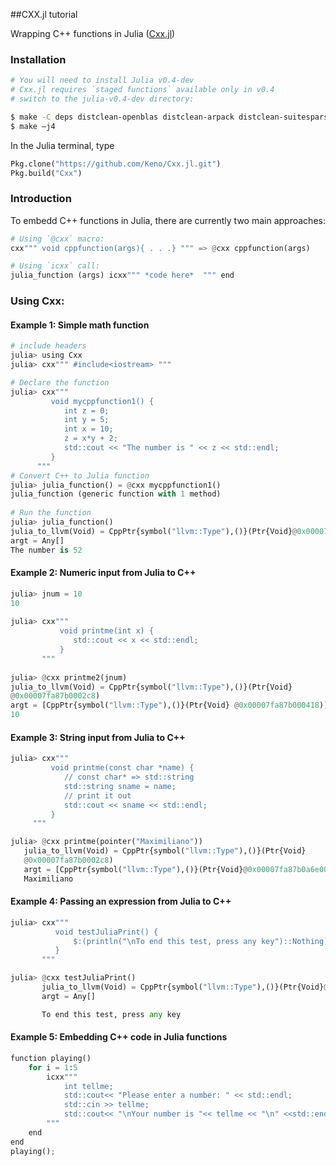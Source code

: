 ##CXX.jl tutorial


Wrapping C++ functions in Julia ([Cxx.jl](https://github.com/Keno/Cxx.jl)) 

### Installation

```sh
# You will need to install Julia v0.4-dev
# Cxx.jl requires `staged functions` available only in v0.4 
# switch to the julia-v0.4-dev directory:

$ make -C deps distclean-openblas distclean-arpack distclean-suitesparse && make cleanall 
$ make –j4
``` 

In the Julia terminal, type
```python
Pkg.clone("https://github.com/Keno/Cxx.jl.git")
Pkg.build("Cxx")   
```

### Introduction 

To embedd C++ functions in Julia, there are currently two main approaches:

```python  
# Using `@cxx` macro:   
cxx""" void cppfunction(args){ . . .} """ => @cxx cppfunction(args)

# Using `icxx` call:
julia_function (args) icxx""" *code here*  """ end
```    

### **Using Cxx:** 

#### Example 1: Simple math function 

```python
# include headers
julia> using Cxx
julia> cxx""" #include<iostream> """  

# Declare the function
julia> cxx"""  
         void mycppfunction1() {   
            int z = 0;
            int y = 5;
            int x = 10;
            z = x*y + 2;
            std::cout << "The number is " << z << std::endl;
         }
      """
# Convert C++ to Julia function
julia> julia_function() = @cxx mycppfunction1()
julia_function (generic function with 1 method)
   
# Run the function
julia> julia_function()
julia_to_llvm(Void) = CppPtr{symbol("llvm::Type"),()}(Ptr{Void}@0x00007fa87b0002c8)
argt = Any[]
The number is 52
```

#### Example 2: Numeric input from Julia to C++

```python
julia> jnum = 10
10
    
julia> cxx"""
           void printme(int x) {
              std::cout << x << std::endl;
           }
       """
       
julia> @cxx printme2(jnum)
julia_to_llvm(Void) = CppPtr{symbol("llvm::Type"),()}(Ptr{Void} 
@0x00007fa87b0002c8)
argt = [CppPtr{symbol("llvm::Type"),()}(Ptr{Void} @0x00007fa87b000418)] 
10 
```

#### Example 3: String input from Julia to C++  
 ```python
julia> cxx"""
          void printme(const char *name) {
             // const char* => std::string
             std::string sname = name;
             // print it out
             std::cout << sname << std::endl;
          }
      """

julia> @cxx printme(pointer("Maximiliano"))
    julia_to_llvm(Void) = CppPtr{symbol("llvm::Type"),()}(Ptr{Void}
    @0x00007fa87b0002c8)
    argt = [CppPtr{symbol("llvm::Type"),()}(Ptr{Void}@0x00007fa87b0a6e00)]
    Maximiliano 
```

#### Example 4: Passing an expression from Julia to C++

```python
julia> cxx"""
          void testJuliaPrint() {
              $:(println("\nTo end this test, press any key")::Nothing);
          }
       """

julia> @cxx testJuliaPrint()
       julia_to_llvm(Void) = CppPtr{symbol("llvm::Type"),()}(Ptr{Void}@0x00007fa87b0002c8)
       argt = Any[]

       To end this test, press any key
```

#### Example 5: Embedding C++ code in Julia functions

```python
function playing()
    for i = 1:5
        icxx"""
            int tellme;
            std::cout<< "Please enter a number: " << std::endl;
            std::cin >> tellme;
            std::cout<< "\nYour number is "<< tellme << "\n" <<std::endl;
        """
    end
end
playing();
```

